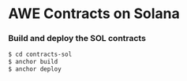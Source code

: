 # AWE Contracts on Solana

### Build and deploy the SOL contracts

```bash
$ cd contracts-sol
$ anchor build
$ anchor deploy
```
